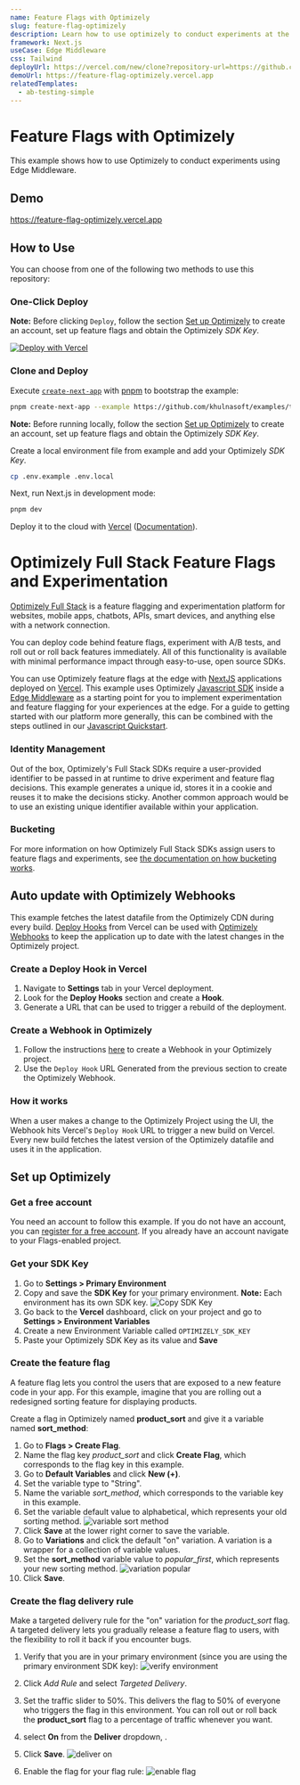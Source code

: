 ```yaml
---
name: Feature Flags with Optimizely
slug: feature-flag-optimizely
description: Learn how to use optimizely to conduct experiments at the edge.
framework: Next.js
useCase: Edge Middleware
css: Tailwind
deployUrl: https://vercel.com/new/clone?repository-url=https://github.com/khulnasoft/examples/tree/main/edge-middleware/feature-flag-optimizely&env=OPTIMIZELY_SDK_KEY&project-name=feature-flag-optimizely&repository-name=feature-flag-optimizely
demoUrl: https://feature-flag-optimizely.vercel.app
relatedTemplates:
  - ab-testing-simple
---
```


# Feature Flags with Optimizely

This example shows how to use Optimizely to conduct experiments using Edge Middleware.

## Demo

https://feature-flag-optimizely.vercel.app

## How to Use

You can choose from one of the following two methods to use this repository:

### One-Click Deploy

**Note:** Before clicking `Deploy`, follow the section [Set up Optimizely](#set-up-optimizely) to create an account, set up feature flags and obtain the Optimizely _SDK Key_.

[![Deploy with Vercel](https://vercel.com/button)](https://vercel.com/new/clone?repository-url=https://github.com/khulnasoft/examples/tree/main/edge-middleware/feature-flag-optimizely&env=OPTIMIZELY_SDK_KEY&project-name=feature-flag-optimizely&repository-name=feature-flag-optimizely)

### Clone and Deploy

Execute [`create-next-app`](https://github.com/khulnasoft/next.js/tree/canary/packages/create-next-app) with [pnpm](https://pnpm.io/installation) to bootstrap the example:

```bash
pnpm create-next-app --example https://github.com/khulnasoft/examples/tree/main/edge-middleware/feature-flag-optimizely feature-flag-optimizely
```

**Note:** Before running locally, follow the section [Set up Optimizely](#set-up-optimizely) to create an account, set up feature flags and obtain the Optimizely _SDK Key_.

Create a local environment file from example and add your Optimizely _SDK Key_.

```bash
cp .env.example .env.local
```

Next, run Next.js in development mode:

```bash
pnpm dev
```

Deploy it to the cloud with [Vercel](https://vercel.com/new?utm_source=github&utm_medium=readme&utm_campaign=edge-middleware-eap) ([Documentation](https://nextjs.org/docs/deployment)).

# Optimizely Full Stack Feature Flags and Experimentation

[Optimizely Full Stack](https://docs.developers.optimizely.com/full-stack/docs) is a feature flagging and experimentation platform for websites, mobile apps, chatbots, APIs, smart devices, and anything else with a network connection.

You can deploy code behind feature flags, experiment with A/B tests, and roll out or roll back features immediately. All of this functionality is available with minimal performance impact through easy-to-use, open source SDKs.

You can use Optimizely feature flags at the edge with [NextJS](https://nextjs.org/) applications deployed on [Vercel](https://vercel.com/). This example uses Optimizely [Javascript SDK](https://docs.developers.optimizely.com/full-stack/v4.0/docs/javascript-node) inside a [Edge Middleware](https://vercel.com/docs/concepts/functions/edge-middleware) as a starting point for you to implement experimentation and feature flagging for your experiences at the edge. For a guide to getting started with our platform more generally, this can be combined with the steps outlined in our [Javascript Quickstart](https://docs.developers.optimizely.com/full-stack/v4.0/docs/javascript-node).

### Identity Management

Out of the box, Optimizely's Full Stack SDKs require a user-provided identifier to be passed in at runtime to drive experiment and feature flag decisions. This example generates a unique id, stores it in a cookie and reuses it to make the decisions sticky. Another common approach would be to use an existing unique identifier available within your application.

### Bucketing

For more information on how Optimizely Full Stack SDKs assign users to feature flags and experiments, see [the documentation on how bucketing works](https://docs.developers.optimizely.com/experimentation/v4.0.0-full-stack/docs/how-bucketing-works).

## Auto update with Optimizely Webhooks

This example fetches the latest datafile from the Optimizely CDN during every build. [Deploy Hooks](https://vercel.com/docs/concepts/git/deploy-hooks) from Vercel can be used with [Optimizely Webhooks](https://docs.developers.optimizely.com/full-stack/docs/configure-webhooks#section-2-create-a-webhook-in-optimizely) to keep the application up to date with the latest changes in the Optimizely project.

### Create a Deploy Hook in Vercel

1. Navigate to **Settings** tab in your Vercel deployment.
2. Look for the **Deploy Hooks** section and create a **Hook**.
3. Generate a URL that can be used to trigger a rebuild of the deployment.

### Create a Webhook in Optimizely

1. Follow the instructions [here](https://docs.developers.optimizely.com/full-stack/docs/configure-webhooks#section-2-create-a-webhook-in-optimizely) to create a Webhook in your Optimizely project.
2. Use the `Deploy Hook` URL Generated from the previous section to create the Optimizely Webhook.

### How it works

When a user makes a change to the Optimizely Project using the UI, the Webhook hits Vercel's `Deploy Hook` URL to trigger a new build on Vercel. Every new build fetches the latest version of the Optimizely datafile and uses it in the application.

## Set up Optimizely

### Get a free account

You need an account to follow this example. If you do not have an account, you can [register for a free account](https://www.optimizely.com/campaigns/feature-detail-pages/free-feature-flagging/). If you already have an account navigate to your Flags-enabled project.

### Get your SDK Key

1. Go to **Settings > Primary Environment**
2. Copy and save the **SDK Key** for your primary environment. **Note:** Each environment has its own SDK key.
   ![Copy SDK Key](https://files.readme.io/e392205-sdk_key.png)
3. Go back to the **Vercel** dashboard, click on your project and go to **Settings > Environment Variables**
4. Create a new Environment Variable called `OPTIMIZELY_SDK_KEY`
5. Paste your Optimizely SDK Key as its value and **Save**

### Create the feature flag

A feature flag lets you control the users that are exposed to a new feature code in your app. For this example, imagine that you are rolling out a redesigned sorting feature for displaying products.

Create a flag in Optimizely named **product_sort** and give it a variable named **sort_method**:

1. Go to **Flags > Create Flag**.
2. Name the flag key _product_sort_ and click **Create Flag**, which corresponds to the flag key in this example.
3. Go to **Default Variables** and click **New (+)**.
4. Set the variable type to "String".
5. Name the variable _sort_method_, which corresponds to the variable key in this example.
6. Set the variable default value to alphabetical, which represents your old sorting method.
   ![variable sort method](https://files.readme.io/5367828-variable_sort_method.png)
7. Click **Save** at the lower right corner to save the variable.
8. Go to **Variations** and click the default "on" variation. A variation is a wrapper for a collection of variable values.
9. Set the **sort_method** variable value to _popular_first_, which represents your new sorting method.
   ![variation popular](https://files.readme.io/7c41848-variation_popular.png)
10. Click **Save**.

### Create the flag delivery rule

Make a targeted delivery rule for the "on" variation for the _product_sort_ flag. A targeted delivery lets you gradually release a feature flag to users, with the flexibility to roll it back if you encounter bugs.

1. Verify that you are in your primary environment (since you are using the primary environment SDK key):
   ![verify environment](https://files.readme.io/69332d4-verify_env.png)
2. Click _Add Rule_ and select _Targeted Delivery_.
3. Set the traffic slider to 50%. This delivers the flag to 50% of everyone who triggers the flag in this environment. You can roll out or roll back the **product_sort** flag to a percentage of traffic whenever you want.
4. select **On** from the **Deliver** dropdown, .
5. Click **Save**.
   ![deliver on](https://files.readme.io/8ead3e6-Screenshot_docs.png)

6. Enable the flag for your flag rule:
   ![enable flag](https://files.readme.io/cea7b99-enable_flag.png)
